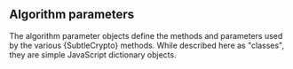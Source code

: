 ## Algorithm parameters

The algorithm parameter objects define the methods and parameters used by
the various {SubtleCrypto} methods. While described here as "classes", they
are simple JavaScript dictionary objects.
